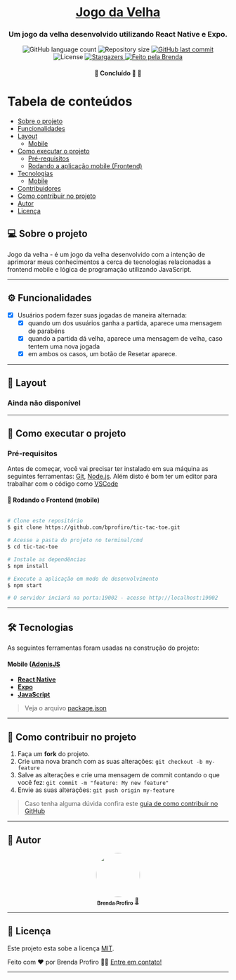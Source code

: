 <h1 align="center">
    <a href="#" alt="site do ecoleta">Jogo da Velha</a>
</h1>

<h3 align="center">
  Um jogo da velha desenvolvido utilizando React Native e Expo.
</h3>

<p align="center">
  <img alt="GitHub language count" src="https://img.shields.io/github/languages/count/bprofiro/tic-tac-toe?color=%2304D361">

  <img alt="Repository size" src="https://img.shields.io/github/repo-size/bprofiro/tic-tac-toe">
  
  <a href="https://github.com/bprofiro/tic-tac-toe/commits/master">
    <img alt="GitHub last commit" src="https://img.shields.io/github/last-commit/bprofiro/tic-tac-toe">
  </a>
    
   <img alt="License" src="https://img.shields.io/badge/license-MIT-brightgreen">
   <a href="https://github.com/bprofiro/tic-tac-toe/stargazers">
    <img alt="Stargazers" src="https://img.shields.io/github/stars/bprofiro/tic-tac-toe?style=social">
  </a>

  <a href="https://github.com/bprofiro/">
    <img alt="Feito pela Brenda" src="https://img.shields.io/badge/feito%20pela-Brenda-%237519C1">
  </a>
</p>

<h4 align="center">
	🚧  Concluído 🚀 🚧
</h4>

Tabela de conteúdos
=================
<!--ts-->
   * [Sobre o projeto](#-sobre-o-projeto)
   * [Funcionalidades](#-funcionalidades)
   * [Layout](#-layout)
     * [Mobile](#mobile)
   * [Como executar o projeto](#-como-executar-o-projeto)
     * [Pré-requisitos](#pré-requisitos)
     * [Rodando a aplicação mobile (Frontend)](#user-content--rodando-a-aplicação-mobile-frontend)
   * [Tecnologias](#-tecnologias)
     * [Mobile](#user-content-mobile--react-native----typescript)
   * [Contribuidores](#-contribuidores)
   * [Como contribuir no projeto](#-como-contribuir-no-projeto)
   * [Autor](#-autor)
   * [Licença](#user-content--licença)
<!--te-->


## 💻 Sobre o projeto

Jogo da velha - é um jogo da velha desenvolvido com a intenção de aprimorar meus conhecimentos a cerca de tecnologias relacionadas a frontend mobile e lógica de programação utilizando JavaScript.

---

## ⚙️ Funcionalidades

- [x] Usuários podem fazer suas jogadas de maneira alternada:
  - [x] quando um dos usuários ganha a partida, aparece uma mensagem de parabéns
  - [x] quando a partida dá velha, aparece uma mensagem de velha, caso tentem uma nova jogada
  - [x] em ambos os casos, um botão de Resetar aparece.

---

## 🎨 Layout


### Ainda não disponível

---

## 🚀 Como executar o projeto

### Pré-requisitos

Antes de começar, você vai precisar ter instalado em sua máquina as seguintes ferramentas:
[Git](https://git-scm.com), [Node.js](https://nodejs.org/en/). 
Além disto é bom ter um editor para trabalhar com o código como [VSCode](https://code.visualstudio.com/)

#### 🎲 Rodando o Frontend (mobile)

```bash

# Clone este repositório
$ git clone https://github.com/bprofiro/tic-tac-toe.git

# Acesse a pasta do projeto no terminal/cmd
$ cd tic-tac-toe

# Instale as dependências
$ npm install

# Execute a aplicação em modo de desenvolvimento
$ npm start

# O servidor inciará na porta:19002 - acesse http://localhost:19002 

```
---

## 🛠 Tecnologias

As seguintes ferramentas foram usadas na construção do projeto:

#### **Mobile**  ([AdonisJS](https://adonisjs.com/)

-   **[React Native](https://reactnative.dev/)**
-   **[Expo](https://expo.io/)**
-   **[JavaScript](https://www.javascript.com/)**

> Veja o arquivo  [package.json](https://github.com/bprofiro/tic-tac-toe/blob/master/server/package.json)
---

## 💪 Como contribuir no projeto

1. Faça um **fork** do projeto.
2. Crie uma nova branch com as suas alterações: `git checkout -b my-feature`
3. Salve as alterações e crie uma mensagem de commit contando o que você fez: `git commit -m "feature: My new feature"`
4. Envie as suas alterações: `git push origin my-feature`
> Caso tenha alguma dúvida confira este [guia de como contribuir no GitHub](./CONTRIBUTING.md)

---

## 🦸 Autor
<p align="center">
  <a href="https://github.com/bprofiro">
  <img style="border-radius: 50%;" src="https://avatars2.githubusercontent.com/u/59852846?s=460&u=7eefe48768a2c3f95271868f85d8e61f9ffbebad&v=4" width="100px;" alt=""/>
  <br />
  <sub><b>Brenda Profiro</b></sub></a> <a href="https://blog.rocketseat.com.br/author/thiago/" title="Rocketseat">🚀</a>
  <br />
</p>

---

## 📝 Licença

Este projeto esta sobe a licença [MIT](./LICENSE).

Feito com ❤️ por Brenda Profiro 👋🏽 [Entre em contato!](https://www.linkedin.com/in/brenda-profiro/)

---